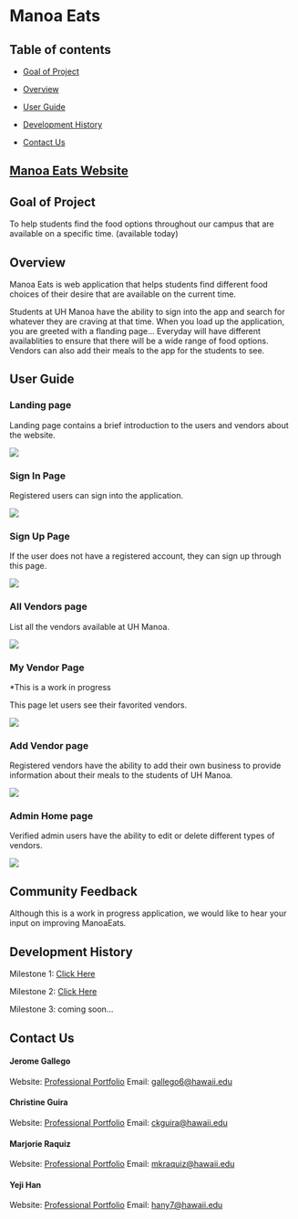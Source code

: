 # Manoa Eats 

## Table of contents

* [Goal of Project](#goalofproject)
* [Overview](#overview)
* [User Guide](#userguide)

* [Development History](#developmenthistory)
* [Contact Us](#contactus)


## <a href="http://138.68.15.1/#/">Manoa Eats Website</a>

## Goal of Project

To help students find the food options throughout our campus that are available on a specific time. (available today)

## Overview

Manoa Eats is web application that helps students find different food choices of their desire that are available on the current time. 

Students at UH Manoa have the ability to sign into the app and search for whatever they are craving at that time. When you load up the application, you are greeted with a flanding page...
Everyday will have different availablities to ensure that there will be a wide range of food options. 
Vendors can also add their meals to the app for the students to see. 

## User Guide
  
### Landing page
  
  Landing page contains a brief introduction to the users and vendors about the website.
  
  <img src="./images/Landing-Page.png">
  
### Sign In Page
  
  Registered users can sign into the application. 
  
  <img src="./images/Sign-In-Page.png">
  
### Sign Up Page
  
  If the user does not have a registered account, they can sign up through this page.
  
  <img src="./images/Sign-Up-Page.png">
  
### All Vendors page
  
  List all the vendors available at UH Manoa.
  
  <img src="./images/All-Vendors-Page.png">
  
### My Vendor Page
  
  *This is a work in progress
  
  This page let users see their favorited vendors.
  
  <img src="./images/My-Vendors-Page.png">
  
### Add Vendor page
  
  Registered vendors have the ability to add their own business to provide information about their meals to the students of UH Manoa.
  
  <img src="./images/Add-Vendor-Page.png">
  
### Admin Home page
  
  Verified admin users have the ability to edit or delete different types of vendors.
  
  <img src="./images/Admin-Page.png">

## Community Feedback

Although this is a work in progress application, we would like to hear your input on improving ManoaEats.
  
## Development History

Milestone 1: <a href="https://github.com/manoaeats/manoaeats/projects/1">Click Here</a>

Milestone 2: <a href="https://github.com/manoaeats/manoaeats/projects/2">Click Here</a>

Milestone 3: coming soon...

## Contact Us 

#### Jerome Gallego

Website: [Professional Portfolio](https://alohajerome.github.io/)
Email: gallego6@hawaii.edu

#### Christine Guira

Website: [Professional Portfolio](https://ceekaye12.github.io/)
Email: ckguira@hawaii.edu
  
#### Marjorie Raquiz

Website: [Professional Portfolio](https://mkraquiz.github.io/)
Email: mkraquiz@hawaii.edu
 
#### Yeji Han

Website: [Professional Portfolio](https://yejihan92.github.io/)
Email: hany7@hawaii.edu

